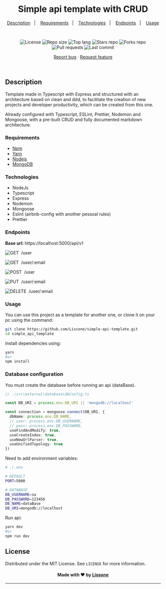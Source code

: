 <h1 align="center">
  Simple api template with CRUD
</h1>

<p align="center">
  <a href="#description">Description</a>&nbsp;&nbsp;&nbsp;|&nbsp;&nbsp;&nbsp;
  <a href="#requirements">Requirements</a>&nbsp;&nbsp;&nbsp;|&nbsp;&nbsp;&nbsp;
  <a href="#technologies">Technologies</a>&nbsp;&nbsp;&nbsp;|&nbsp;&nbsp;&nbsp;
  <a href="#endpoints">Endpoints</a>&nbsp;&nbsp;&nbsp;|&nbsp;&nbsp;&nbsp;
  <a href="#usage">Usage</a>
</p>
<br />
<p align="center">
  <img src="https://img.shields.io/static/v1?label=license&message=MIT" alt="License">
  <img src="https://img.shields.io/github/repo-size/Lissone/simple-api-template" alt="Repo size" />
  <img src="https://img.shields.io/github/languages/top/Lissone/simple-api-template" alt="Top lang" />
  <img src="https://img.shields.io/github/stars/Lissone/simple-api-template" alt="Stars repo" />
  <img src="https://img.shields.io/github/forks/Lissone/simple-api-template" alt="Forks repo" />
  <img src="https://img.shields.io/github/issues-pr/Lissone/simple-api-template" alt="Pull requests" >
  <img src="https://img.shields.io/github/last-commit/Lissone/simple-api-template" alt="Last commit" />
</p>

<p align="center">
  <a href="https://github.com/Lissone/simple-api-template/issues">Report bug</a>
  ·
  <a href="https://github.com/Lissone/simple-api-template/issues">Request feature</a>
</p>

<br />

## Description

Template made in Typescript with Express and structured with an architecture based on clean and ddd, to facilitate the creation of new projects and developer productivity, which can be created from this one.

Already configured with Typescript, ESLint, Prettier, Nodemon and Mongoose, with a pre-built CRUD and fully documented markdown architecture.

### Requirements

* [Npm](https://www.npmjs.com/)
* [Yarn](https://yarnpkg.com/)
* [Nodejs](https://nodejs.org/en/)
* [MongoDB](https://docs.mongodb.com/manual/installation/)

### Technologies

* NodeJs
* Typescript
* Express
* Nodemon
* Mongoose
* Eslint (airbnb-config with another pessoal rules)
* Prettier

### Endpoints

<strong>Base url: </strong>https://localhost:5000/api/v1

![GET](https://img.shields.io/badge/-GET-70BB60?style=for-the-badge)&nbsp;
/user

![GET](https://img.shields.io/badge/-GET-70BB60?style=for-the-badge)&nbsp;
/user/:email

![POST](https://img.shields.io/badge/-POST-2991B8?style=for-the-badge)&nbsp; 
/user

![PUT](https://img.shields.io/badge/-PUT-99768C?style=for-the-badge)&nbsp; 
/user/:email

![DELETE](https://img.shields.io/badge/-DELETE-DF807E?style=for-the-badge)&nbsp; 
/user/:email

### Usage

You can use this project as a template for another one, or clone it on your pc using the command:
```bash
git clone https://github.com/Lissone/simple-api-template.git
cd simple_api_template
```

Install dependencies using:
```bash
yarn
#or
npm install
```

### Database configuration

You must create the database before running an api (dataBase).
```typescript
// .\src\external\database\dbConfig.ts

const DB_URI = process.env.DB_URI || 'mongodb://localhost'

const connection = mongoose.connect(DB_URI, {
  dbName: process.env.DB_NAME,
  // user: process.env.DB_USERNAME,
  // pass: process.env.DB_PASSWORD,
  useFindAndModify: true,
  useCreateIndex: true,
  useNewUrlParser: true,
  useUnifiedTopology: true
})
```

Need to add environment variables:
```bash
# .\.env

# DEFAULT
PORT=5000

# DATABASE
DB_USERNAME=sa
DB_PASSWORD=123456
DB_NAME=dataBase
DB_URI=mongodb://localhost
```

Run api:
```bash
yarn dev
#or
npm run dev
```

## License

Distributed under the MIT License. See `LICENSE` for more information.

<h4 align="center">
  Made with ❤️ by <a href="https://github.com/Lissone" target="_blank">Lissone</a>
</h4>

<hr />
